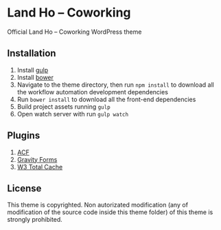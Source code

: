 # Land Ho – Coworking

Official Land Ho – Coworking WordPress theme

## Installation

1. Install [gulp](http://gulpjs.com)
2. Install [bower](https://bower.io/)
3. Navigate to the theme directory, then run `npm install` to download all the workflow automation development dependencies
4. Run `bower install` to download all the front-end dependencies
5. Build project assets running `gulp`
6. Open watch server with run `gulp watch`

## Plugins

1. [ACF](https://www.advancedcustomfields.com/)
2. [Gravity Forms](http://www.gravityforms.com/)
3. [W3 Total Cache](https://www.w3-edge.com/products/w3-total-cache/)

## License

This theme is copyrighted. Non autorizated modification (any of modification of the source code inside this theme folder) of this theme is strongly prohibited.
